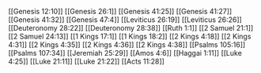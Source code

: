 [[Genesis 12:10]]
[[Genesis 26:1]]
[[Genesis 41:25]]
[[Genesis 41:27]]
[[Genesis 41:32]]
[[Genesis 47:4]]
[[Leviticus 26:19]]
[[Leviticus 26:26]]
[[Deuteronomy 28:22]]
[[Deuteronomy 28:38]]
[[Ruth 1:1]]
[[2 Samuel 21:1]]
[[2 Samuel 24:13]]
[[1 Kings 17:1]]
[[1 Kings 18:2]]
[[2 Kings 4:18]]
[[2 Kings 4:31]]
[[2 Kings 4:35]]
[[2 Kings 4:36]]
[[2 Kings 4:38]]
[[Psalms 105:16]]
[[Psalms 107:34]]
[[Jeremiah 25:29]]
[[Amos 4:6]]
[[Haggai 1:11]]
[[Luke 4:25]]
[[Luke 21:11]]
[[Luke 21:22]]
[[Acts 11:28]]
